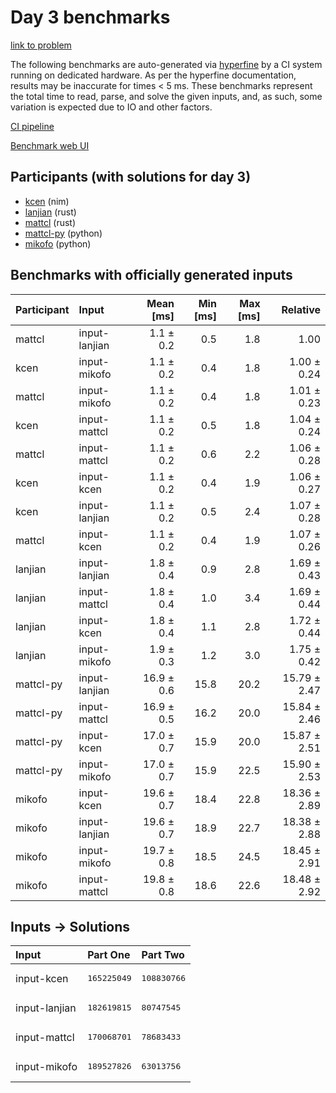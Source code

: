 # Day 3 benchmarks

[link to problem](https://adventofcode.com/2024/day/3)

The following benchmarks are auto-generated via
[hyperfine](https://github.com/sharkdp/hyperfine) by a CI system running on
dedicated hardware. As per the hyperfine documentation, results may be
inaccurate for times < 5 ms. These benchmarks represent the total time to read,
parse, and solve the given inputs, and, as such, some variation is expected due
to IO and other factors.

[CI pipeline](http://ci.papercode.net:8080/teams/main/pipelines/aoc2024)

[Benchmark web UI](https://aoc.ancalagon.black)


## Participants (with solutions for day 3)

- [kcen](https://github.com/kcen/aoc2024) (nim)
- [lanjian](https://github.com/lanjian/aoc-2024) (rust)
- [mattcl](https://github.com/mattcl/aoc2024) (rust)
- [mattcl-py](https://github.com/mattcl/aoc2024-py) (python)
- [mikofo](https://github.com/mikofo/aoc2024) (python)


## Benchmarks with officially generated inputs

| Participant | Input | Mean [ms] | Min [ms] | Max [ms] | Relative |
|:---|:---|---:|---:|---:|---:|
| mattcl | input-lanjian | 1.1 ± 0.2 | 0.5 | 1.8 | 1.00 |
| kcen | input-mikofo | 1.1 ± 0.2 | 0.4 | 1.8 | 1.00 ± 0.24 |
| mattcl | input-mikofo | 1.1 ± 0.2 | 0.4 | 1.8 | 1.01 ± 0.23 |
| kcen | input-mattcl | 1.1 ± 0.2 | 0.5 | 1.8 | 1.04 ± 0.24 |
| mattcl | input-mattcl | 1.1 ± 0.2 | 0.6 | 2.2 | 1.06 ± 0.28 |
| kcen | input-kcen | 1.1 ± 0.2 | 0.4 | 1.9 | 1.06 ± 0.27 |
| kcen | input-lanjian | 1.1 ± 0.2 | 0.5 | 2.4 | 1.07 ± 0.28 |
| mattcl | input-kcen | 1.1 ± 0.2 | 0.4 | 1.9 | 1.07 ± 0.26 |
| lanjian | input-lanjian | 1.8 ± 0.4 | 0.9 | 2.8 | 1.69 ± 0.43 |
| lanjian | input-mattcl | 1.8 ± 0.4 | 1.0 | 3.4 | 1.69 ± 0.44 |
| lanjian | input-kcen | 1.8 ± 0.4 | 1.1 | 2.8 | 1.72 ± 0.44 |
| lanjian | input-mikofo | 1.9 ± 0.3 | 1.2 | 3.0 | 1.75 ± 0.42 |
| mattcl-py | input-lanjian | 16.9 ± 0.6 | 15.8 | 20.2 | 15.79 ± 2.47 |
| mattcl-py | input-mattcl | 16.9 ± 0.5 | 16.2 | 20.0 | 15.84 ± 2.46 |
| mattcl-py | input-kcen | 17.0 ± 0.7 | 15.9 | 20.0 | 15.87 ± 2.51 |
| mattcl-py | input-mikofo | 17.0 ± 0.7 | 15.9 | 22.5 | 15.90 ± 2.53 |
| mikofo | input-kcen | 19.6 ± 0.7 | 18.4 | 22.8 | 18.36 ± 2.89 |
| mikofo | input-lanjian | 19.6 ± 0.7 | 18.9 | 22.7 | 18.38 ± 2.88 |
| mikofo | input-mikofo | 19.7 ± 0.8 | 18.5 | 24.5 | 18.45 ± 2.91 |
| mikofo | input-mattcl | 19.8 ± 0.8 | 18.6 | 22.6 | 18.48 ± 2.92 |


## Inputs -> Solutions

| Input | Part One | Part Two |
|:---|:---|:---|
|input-kcen|<pre>165225049</pre>|<pre>108830766</pre>|
|input-lanjian|<pre>182619815</pre>|<pre>80747545</pre>|
|input-mattcl|<pre>170068701</pre>|<pre>78683433</pre>|
|input-mikofo|<pre>189527826</pre>|<pre>63013756</pre>|